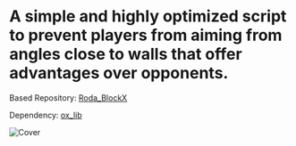 # A simple and highly optimized script to prevent players from aiming from angles close to walls that offer advantages over opponents.

Based Repository: [Roda_BlockX](https://github.com/RodericAguilar/Roda_BlockX)  

Dependency: [ox_lib](https://github.com/overextended/ox_lib)

![Cover](https://imgur.com/a/ObJf1J5)
